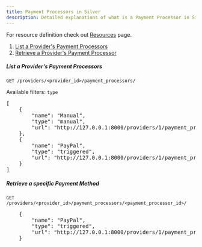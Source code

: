 ```yaml
---
title: Payment Processors in Silver
description: Detailed explanations of what is a Payment Processor in Silver, as well as how to list a provider's Payment Processors and how to retrieve a specific one.
---
```

For resource definition check out [Resources](Resources#payment-processor) page.

1. [List a Provider's Payment Processors](#list-a-providers-payment-processors)
2. [Retrieve a Provider's Payment Processor](#retrieve-a-providers-payment-processors)

##### List a Provider's Payment Processors

```
GET /providers/<provider_id>/payment_processors/
```

Available filters: `type`
<pre>
[
    {
        "name": "Manual",
        "type": "manual",
        "url": "http://127.0.0.1:8000/providers/1/payment_processors/Manual/"
    },
    {
        "name": "PayPal",
        "type": "triggered",
        "url": "http://127.0.0.1:8000/providers/1/payment_processors/PayPal/"
    }
]
</pre>

##### Retrieve a specific Payment Method

```
GET /providers/<provider_id>/payment_processors/<payment_processor_id>/
```
<pre>
    {
        "name": "PayPal",
        "type": "triggered",
        "url": "http://127.0.0.1:8000/providers/1/payment_processors/PayPal/"
    }
</pre>
